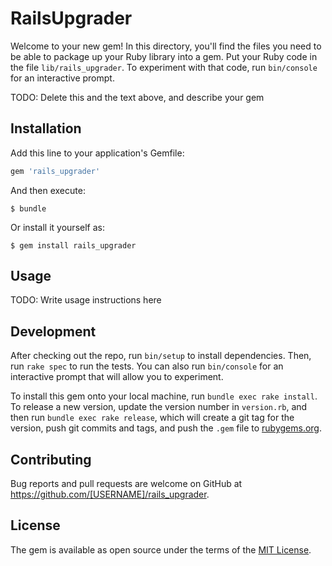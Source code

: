 # RailsUpgrader

Welcome to your new gem! In this directory, you'll find the files you need to be able to package up your Ruby library into a gem. Put your Ruby code in the file `lib/rails_upgrader`. To experiment with that code, run `bin/console` for an interactive prompt.

TODO: Delete this and the text above, and describe your gem

## Installation

Add this line to your application's Gemfile:

```ruby
gem 'rails_upgrader'
```

And then execute:

    $ bundle

Or install it yourself as:

    $ gem install rails_upgrader

## Usage

TODO: Write usage instructions here

## Development

After checking out the repo, run `bin/setup` to install dependencies. Then, run `rake spec` to run the tests. You can also run `bin/console` for an interactive prompt that will allow you to experiment.

To install this gem onto your local machine, run `bundle exec rake install`. To release a new version, update the version number in `version.rb`, and then run `bundle exec rake release`, which will create a git tag for the version, push git commits and tags, and push the `.gem` file to [rubygems.org](https://rubygems.org).

## Contributing

Bug reports and pull requests are welcome on GitHub at https://github.com/[USERNAME]/rails_upgrader.

## License

The gem is available as open source under the terms of the [MIT License](http://opensource.org/licenses/MIT).
